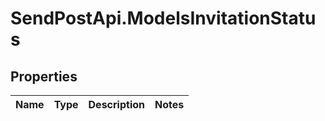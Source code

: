 # SendPostApi.ModelsInvitationStatus

## Properties
Name | Type | Description | Notes
------------ | ------------- | ------------- | -------------


